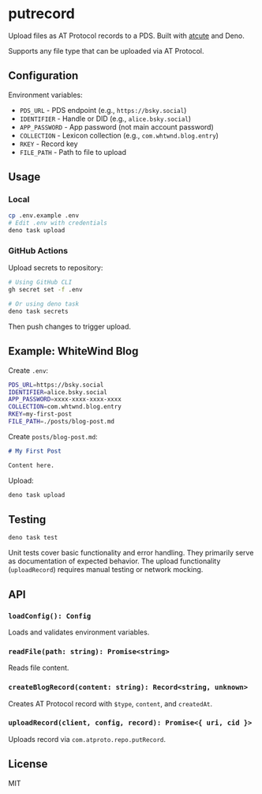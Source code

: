 # putrecord

Upload files as AT Protocol records to a PDS. Built with
[atcute](https://github.com/mary-ext/atcute) and Deno.

Supports any file type that can be uploaded via AT Protocol.

## Configuration

Environment variables:

- `PDS_URL` - PDS endpoint (e.g., `https://bsky.social`)
- `IDENTIFIER` - Handle or DID (e.g., `alice.bsky.social`)
- `APP_PASSWORD` - App password (not main account password)
- `COLLECTION` - Lexicon collection (e.g., `com.whtwnd.blog.entry`)
- `RKEY` - Record key
- `FILE_PATH` - Path to file to upload

## Usage

### Local

```bash
cp .env.example .env
# Edit .env with credentials
deno task upload
```

### GitHub Actions

Upload secrets to repository:

```bash
# Using GitHub CLI
gh secret set -f .env

# Or using deno task
deno task secrets
```

Then push changes to trigger upload.

## Example: WhiteWind Blog

Create `.env`:

```bash
PDS_URL=https://bsky.social
IDENTIFIER=alice.bsky.social
APP_PASSWORD=xxxx-xxxx-xxxx-xxxx
COLLECTION=com.whtwnd.blog.entry
RKEY=my-first-post
FILE_PATH=./posts/blog-post.md
```

Create `posts/blog-post.md`:

```markdown
# My First Post

Content here.
```

Upload:

```bash
deno task upload
```

## Testing

```bash
deno task test
```

Unit tests cover basic functionality and error handling. They primarily serve as
documentation of expected behavior. The upload functionality (`uploadRecord`)
requires manual testing or network mocking.

## API

### `loadConfig(): Config`

Loads and validates environment variables.

### `readFile(path: string): Promise<string>`

Reads file content.

### `createBlogRecord(content: string): Record<string, unknown>`

Creates AT Protocol record with `$type`, `content`, and `createdAt`.

### `uploadRecord(client, config, record): Promise<{ uri, cid }>`

Uploads record via `com.atproto.repo.putRecord`.

## License

MIT
